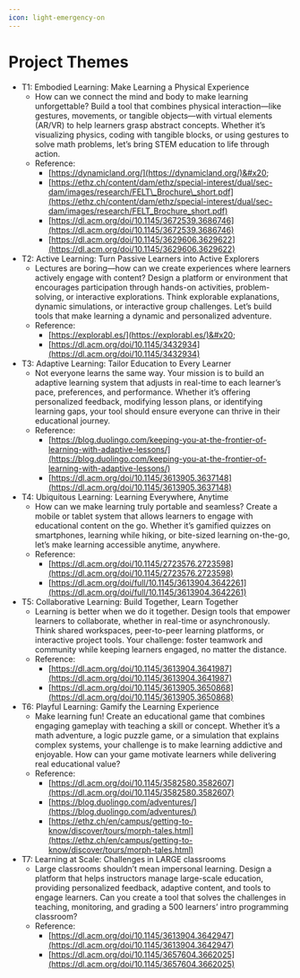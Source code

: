 ```yaml
---
icon: light-emergency-on
---
```


# Project Themes

* T1: Embodied Learning: Make Learning a Physical Experience
  * How can we connect the mind and body to make learning unforgettable? Build a tool that combines physical interaction—like gestures, movements, or tangible objects—with virtual elements (AR/VR) to help learners grasp abstract concepts. Whether it’s visualizing physics, coding with tangible blocks, or using gestures to solve math problems, let’s bring STEM education to life through action.
  * Reference:&#x20;
    * [https://dynamicland.org/](https://dynamicland.org/)&#x20;
    * [https://ethz.ch/content/dam/ethz/special-interest/dual/sec-dam/images/research/FELT\_Brochure\_short.pdf](https://ethz.ch/content/dam/ethz/special-interest/dual/sec-dam/images/research/FELT_Brochure_short.pdf)
    * [https://dl.acm.org/doi/10.1145/3672539.3686746](https://dl.acm.org/doi/10.1145/3672539.3686746)
    * [https://dl.acm.org/doi/10.1145/3629606.3629622](https://dl.acm.org/doi/10.1145/3629606.3629622)
* T2: Active Learning: Turn Passive Learners into Active Explorers
  * Lectures are boring—how can we create experiences where learners actively engage with content? Design a platform or environment that encourages participation through hands-on activities, problem-solving, or interactive explorations. Think explorable explanations, dynamic simulations, or interactive group challenges. Let’s build tools that make learning a dynamic and personalized adventure.
  * Reference:&#x20;
    * [https://explorabl.es/](https://explorabl.es/)&#x20;
    * [https://dl.acm.org/doi/10.1145/3432934](https://dl.acm.org/doi/10.1145/3432934)
* T3: Adaptive Learning: Tailor Education to Every Learner
  * Not everyone learns the same way. Your mission is to build an adaptive learning system that adjusts in real-time to each learner’s pace, preferences, and performance. Whether it’s offering personalized feedback, modifying lesson plans, or identifying learning gaps, your tool should ensure everyone can thrive in their educational journey.
  * Reference:
    * [https://blog.duolingo.com/keeping-you-at-the-frontier-of-learning-with-adaptive-lessons/](https://blog.duolingo.com/keeping-you-at-the-frontier-of-learning-with-adaptive-lessons/)
    * [https://dl.acm.org/doi/10.1145/3613905.3637148](https://dl.acm.org/doi/10.1145/3613905.3637148)
* T4: Ubiquitous Learning: Learning Everywhere, Anytime
  * How can we make learning truly portable and seamless? Create a mobile or tablet system that allows learners to engage with educational content on the go. Whether it’s gamified quizzes on smartphones, learning while hiking, or bite-sized learning on-the-go, let’s make learning accessible anytime, anywhere.
  * Reference:
    * [https://dl.acm.org/doi/10.1145/2723576.2723598](https://dl.acm.org/doi/10.1145/2723576.2723598)
    * [https://dl.acm.org/doi/full/10.1145/3613904.3642261](https://dl.acm.org/doi/full/10.1145/3613904.3642261)
* T5: Collaborative Learning: Build Together, Learn Together
  * Learning is better when we do it together. Design tools that empower learners to collaborate, whether in real-time or asynchronously. Think shared workspaces, peer-to-peer learning platforms, or interactive project tools. Your challenge: foster teamwork and community while keeping learners engaged, no matter the distance.
  * Reference:
    * [https://dl.acm.org/doi/10.1145/3613904.3641987](https://dl.acm.org/doi/10.1145/3613904.3641987)
    * [https://dl.acm.org/doi/10.1145/3613905.3650868](https://dl.acm.org/doi/10.1145/3613905.3650868)
* T6: Playful Learning: Gamify the Learning Experience
  * Make learning fun! Create an educational game that combines engaging gameplay with teaching a skill or concept. Whether it’s a math adventure, a logic puzzle game, or a simulation that explains complex systems, your challenge is to make learning addictive and enjoyable. How can your game motivate learners while delivering real educational value?
  * Reference:
    * [https://dl.acm.org/doi/10.1145/3582580.3582607](https://dl.acm.org/doi/10.1145/3582580.3582607)
    * [https://blog.duolingo.com/adventures/](https://blog.duolingo.com/adventures/)
    * [https://ethz.ch/en/campus/getting-to-know/discover/tours/morph-tales.html](https://ethz.ch/en/campus/getting-to-know/discover/tours/morph-tales.html)
* T7: Learning at Scale: Challenges in LARGE classrooms
  * Large classrooms shouldn’t mean impersonal learning. Design a platform that helps instructors manage large-scale education, providing personalized feedback, adaptive content, and tools to engage learners. Can you create a tool that solves the challenges in teaching, monitoring, and grading a 500 learners’ intro programming classroom?
  * Reference:
    * [https://dl.acm.org/doi/10.1145/3613904.3642947](https://dl.acm.org/doi/10.1145/3613904.3642947)
    * [https://dl.acm.org/doi/10.1145/3657604.3662025](https://dl.acm.org/doi/10.1145/3657604.3662025)
